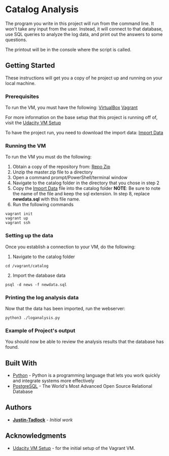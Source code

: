 # Catalog Analysis

The program you write in this project will run from the command line. 
It won't take any input from the user. 
Instead, it will connect to that database, use SQL queries to analyze the log data, and print out the answers to some questions.

The printout will be in the console where the script is called.

## Getting Started

These instructions will get you a copy of he project up and running on your local machine.

### Prerequisites

To run the VM, you must have the following:
[VirtualBox](https://www.virtualbox.org/wiki/Downloads)
[Vagrant](https://www.vagrantup.com/)

For more information on the base setup that this project is running off of, visit the [Udacity VM Setup](https://github.com/udacity/fullstack-nanodegree-vm)

To have the project run, you need to download the import data:
[Import Data](https://drive.google.com/file/d/1iy8bCofa7JJRINPeFdDQoY7SkEKBnKNx/view?usp=sharing)

### Running the VM

To run the VM you must do the following:
1. Obtain a copy of the repository from: [Repo Zip](https://github.com/udacity/fullstack-nanodegree-vm/archive/master.zip)
2. Unzip the master.zip file to a directory
3. Open a command prompt/PowerShell/terminal window
4. Navigate to the catalog folder in the directory that you chose in step 2
5. Copy the [Import Data](https://drive.google.com/file/d/1iy8bCofa7JJRINPeFdDQoY7SkEKBnKNx/view?usp=sharing) file into the catalog folder
**NOTE**: Be sure to note the name of the file and keep the sql extension. In step 8, replace **newdata.sql** with this file name.
6. Run the following commands
```
vagrant init
vagrant up
vagrant ssh
```

### Setting up the data

Once you establish a connection to your VM, do the following:
1. Navigate to the catalog folder
```
cd /vagrant/catalog
```
2. Import the database data
```
psql -d news -f newdata.sql
```

### Printing the log analysis data

Now that the data has been imported, run the webserver:
```
python3 ./loganalysis.py
```

### Example of Project's output



You should now be able to review the analysis results that the database has found.

## Built With

* [Python](https://www.python.org/downloads/) - Python is a programming language that lets you work quickly and integrate systems more effectively
* [PostgreSQL](https://www.postgresql.org/download/) - The World's Most Advanced Open Source Relational Database

## Authors

* **[Justin-Tadlock](https://github.com/Justin-Tadlock)** - *Initial work*

## Acknowledgments

* [Udacity VM Setup](https://github.com/udacity/fullstack-nanodegree-vm) - for the initial setup of the Vagrant VM.